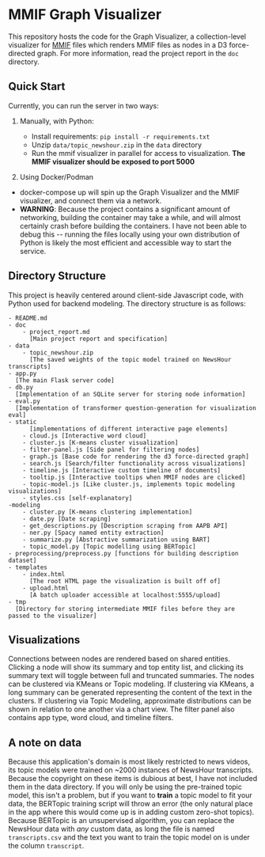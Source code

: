 # MMIF Graph Visualizer

This repository hosts the code for the Graph Visualizer, a collection-level visualizer for [MMIF](https://mmif.clams.ai/) files which renders MMIF files as nodes in a D3 force-directed graph. For more information, read the project report in the `doc` directory.

## Quick Start

Currently, you can run the server in two ways:
1. Manually, with Python:
    * Install requirements: `pip install -r requirements.txt`
    * Unzip `data/topic_newshour.zip` in the `data` directory
    * Run the mmif visualizer in parallel for access to visualization. **The MMIF visualizer should be exposed to port 5000**

2. Using Docker/Podman
* docker-compose up will spin up the Graph Visualizer and the MMIF visualizer, and connect them via a network.
* **WARNING**: Because the project contains a significant amount of networking, building the container may take a while, and will almost certainly crash before building the containers. I have not been able to debug this -- running the files locally using your own distribution of Python is likely the most efficient and accessible way to start the service.

## Directory Structure

This project is heavily centered around client-side Javascript code, with Python used for backend modeling. The directory structure is as follows:

    - README.md
    - doc                           
        - project_report.md
          [Main project report and specification]
    - data
        - topic_newshour.zip
          [The saved weights of the topic model trained on NewsHour transcripts]
    - app.py
      [The main Flask server code]
    - db.py
      [Implementation of an SQLite server for storing node information]
    - eval.py
      [Implementation of transformer question-generation for visualization eval]
    - static
          [implementations of different interactive page elements]
        - cloud.js [Interactive word cloud]
        - cluster.js [K-means cluster visualization]
        - filter-panel.js [Side panel for filtering nodes]
        - graph.js [Base code for rendering the d3 force-directed graph]
        - search.js [Search/filter functionality across visualizations]
        - timeline.js [Interactive custom timeline of documents]
        - tooltip.js [Interactive tooltips when MMIF nodes are clicked]
        - topic-model.js [Like cluster.js, implements topic modeling visualizations]
        - styles.css [self-explanatory]
    -modeling
        - cluster.py [K-means clustering implementation]
        - date.py [Date scraping]
        - get_descriptions.py [Description scraping from AAPB API]
        - ner.py [Spacy named entity extraction]
        - summarize.py [Abstractive summarization using BART]
        - topic_model.py [Topic modelling using BERTopic]
    - preprocessing/preprocess.py [functions for building description dataset]
    - templates
        - index.html
          [The root HTML page the visualization is built off of]
        - upload.html
          [A batch uploader accessible at localhost:5555/upload]
    - tmp
      [Directory for storing intermediate MMIF files before they are passed to the visualizer]


## Visualizations

Connections between nodes are rendered based on shared entities. Clicking a node will show its summary and top entity list, and clicking its summary text will toggle between full and truncated summaries. The nodes can be clustered via KMeans or Topic modeling. If clustering via KMeans, a long summary can be generated representing the content of the text in the clusters. If clustering via Topic Modeling, approximate distributions can be shown in relation to one another via a chart view. The filter panel also contains app type, word cloud, and timeline filters.

## A note on data

Because this application's domain is most likely restricted to news videos, its topic models were trained on ~2000 instances of NewsHour transcripts. Because the copyright on these items is dubious at best, I have not included them in the data directory. If you will only be using the pre-trained topic model, this isn't a problem, but if you want to **train** a topic model to fit your data, the BERTopic training script will throw an error (the only natural place in the app where this would come up is in adding custom zero-shot topics). Because BERTopic is an unsupervised algorithm, you can replace the NewsHour data with *any* custom data, as long the file is named `transcripts.csv` and the text you want to train the topic model on is under the column `transcript`.